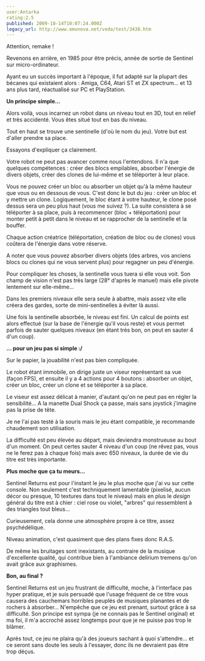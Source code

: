 ```yaml
---
user:Antarka
rating:2.5
published: 2009-10-14T10:07:24.000Z
legacy_url: http://www.emunova.net/veda/test/3438.htm
---
```

Attention, remake !  

  

Revenons en arrière, en 1985 pour être précis, année de sortie de Sentinel sur micro-ordinateur.  

  

Ayant eu un succès important à l'époque, il fut adapté sur la plupart des bécanes qui existaient alors : Amiga, C64, Atari ST et ZX spectrum... et 13 ans plus tard, réactualisé sur PC et PlayStation.  

  

**Un principe simple...**  

  

Alors voilà, vous incarnez un robot dans un niveau tout en 3D, tout en relief et très accidenté. Vous êtes situé tout en bas du niveau.  

  

Tout en haut se trouve une sentinelle (d'où le nom du jeu). Votre but est d'aller prendre sa place.  

  

Essayons d'expliquer ça clairement.  

  

Votre robot ne peut pas avancer comme nous l'entendons. Il n'a que quelques compétences : créer des blocs empilables, absorber l'énergie de divers objets, créer des clones de lui-même et se téléporter à leur place.  

  

Vous ne pouvez créer un bloc ou absorber un objet qu'à la même hauteur que vous ou en dessous de vous. C'est donc le but du jeu : créer un bloc et y mettre un clone. Logiquement, le bloc étant à votre hauteur, le clone posé dessus sera un peu plus haut (vous me suivez ?). La suite consistera à se téléporter à sa place, puis à recommencer (bloc + téléportation) pour monter petit à petit dans le niveau et se rapprocher de la sentinelle et la bouffer.  

  

Chaque action créatrice (téléportation, création de bloc ou de clones) vous coûtera de l'énergie dans votre réserve.  

  

A noter que vous pouvez absorber divers objets (des arbres, vos anciens blocs ou clones qui ne vous servent plus) pour regagner un peu d'énergie.  

  

Pour compliquer les choses, la sentinelle vous tuera si elle vous voit. Son champ de vision n'est pas très large (28° d'après le manuel) mais elle pivote lentement sur elle-même...  

  

Dans les premiers niveaux elle sera seule à abattre, mais assez vite elle créera des gardes, sorte de mini-sentinelles à éviter là aussi.  

  

Une fois la sentinelle absorbée, le niveau est fini. Un calcul de points est alors effectué (sur la base de l'énergie qu'il vous reste) et vous permet parfois de sauter quelques niveaux (en étant très bon, on peut en sauter 4 d'un coup).  

  

**... pour un jeu pas si simple :/**  

  

Sur le papier, la jouabilité n'est pas bien compliquée.  

  

Le robot étant immobile, on dirige juste un viseur représentant sa vue (façon FPS), et ensuite il y a 4 actions pour 4 boutons : absorber un objet, créer un bloc, créer un clone et se téléporter à sa place.  

  

Le viseur est assez délicat à manier, d'autant qu'on ne peut pas en régler la sensibilité... A la manette Dual Shock ça passe, mais sans joystick j'imagine pas la prise de tête.  

  

Je ne l'ai pas testé à la souris mais le jeu étant compatible, je recommande chaudement son utilisation.  

  

La difficulté est peu élevée au départ, mais deviendra monstrueuse au bout d'un moment. On peut certes sauter 4 niveau d'un coup (ne rêvez pas, vous ne le ferez pas à chaque fois) mais avec 650 niveaux, la durée de vie du titre est très importante.  

  

**Plus moche que ça tu meurs...**  

  

Sentinel Returns est pour l'instant le jeu le plus moche que j'ai vu sur cette console. Non seulement c'est techniquement lamentable (pixelisé, aucun décor ou presque, 10 textures dans tout le niveau) mais en plus le _design_ général du titre est à chier : ciel rose ou violet, "arbres" qui ressemblent à des triangles tout bleus...  

  

Curieusement, cela donne une atmosphère propre à ce titre, assez psychédélique.  

  

Niveau animation, c'est quasiment que des plans fixes donc R.A.S.  

  

De même les bruitages sont inexistants, au contraire de la musique d'excellente qualité, qui contribue bien à l'ambiance delirium tremens qu'on avait grâce aux graphismes.  

  

**Bon, au final ?**  

  

Sentinel Returns est un jeu frustrant de difficulté, moche, à l'interface pas hyper pratique, et je suis persuadé que l'usage fréquent de ce titre vous causera des cauchemars horribles peuplés de musiques planantes et de rochers à absorber... N'empêche que ce jeu est prenant, surtout grâce à sa difficulté. Son principe est sympa (je ne connais pas le Sentinel original) et ma foi, il m'a accroché assez longtemps pour que je ne puisse pas trop le blâmer.  

  

Après tout, ce jeu ne plaira qu'à des joueurs sachant à quoi s'attendre... et ce seront sans doute les seuls à l'essayer, donc ils ne devraient pas être trop déçus.